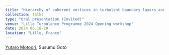 ```yaml
---
title: "Hierarchy of coherent vortices in turbulent boundary layers and channel flow"
collection: talks
type: "Oral presentation (Invited)"
venue: "Lille Turbulence Programme 2024 Opening workshop"
date: 2024.06.18-20
location: "Lille, France"
---
```


<u>Yutaro Motoori</u>, Susumu Goto <br>

